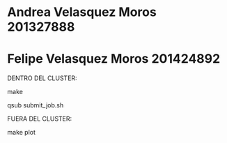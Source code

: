 # Andrea Velasquez Moros 201327888
# Felipe Velasquez Moros 201424892



DENTRO DEL CLUSTER:

  make
  
  qsub submit_job.sh
  
	
FUERA DEL CLUSTER:

  make plot
